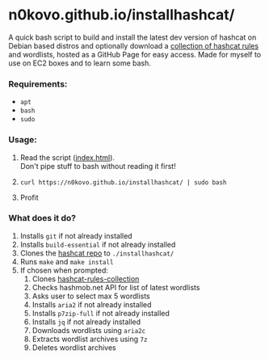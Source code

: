 # n0kovo.github.io/installhashcat/
A quick bash script to build and install the latest dev version of hashcat on Debian based distros and optionally download a [collection of hashcat rules](https://github.com/n0kovo/hashcat-rules-collection) and wordlists, hosted as a GitHub Page for easy access. Made for myself to use on EC2 boxes and to learn some bash.

### Requirements:
- `apt`
- `bash`
- `sudo`

### Usage:
1) Read the script ([index.html](https://github.com/n0kovo/installhashcat/blob/main/index.html)).<br>
Don't pipe stuff to bash without reading it first!

2) `curl https://n0kovo.github.io/installhashcat/ | sudo bash`
3) Profit

### What does it do?
1) Installs `git` if not already installed
2) Installs `build-essential` if not already installed
3) Clones the [hashcat repo](https://github.com/hashcat/hashcat) to `./installhashcat/`
4) Runs `make` and `make install`
5) If chosen when prompted:
    1) Clones [hashcat-rules-collection](https://github.com/n0kovo/hashcat-rules-collection)
    2) Checks hashmob.net API for list of latest wordlists
    3) Asks user to select max 5 wordlists
    4) Installs `aria2` if not already installed
    5) Installs `p7zip-full` if not already installed
    6) Installs `jq` if not already installed
    7) Downloads wordlists using `aria2c`
    8) Extracts wordlist archives using `7z`
    9) Deletes wordlist archives


